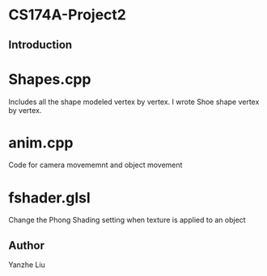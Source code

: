 # CS174A-Project2

## Introduction
# Shapes.cpp
Includes all the shape modeled vertex by vertex.
I wrote Shoe shape vertex by vertex. 

# anim.cpp
Code for camera movememnt and object movement

# fshader.glsl
Change the Phong Shading setting when texture is applied to an object


## Author
Yanzhe Liu
